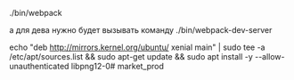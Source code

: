 
 ./bin/webpack

а для дева нужно будет вызывать команду ./bin/webpack-dev-server


echo "deb http://mirrors.kernel.org/ubuntu/ xenial main" | sudo tee -a /etc/apt/sources.list && sudo apt-get update && sudo apt install -y --allow-unauthenticated libpng12-0# market_prod
